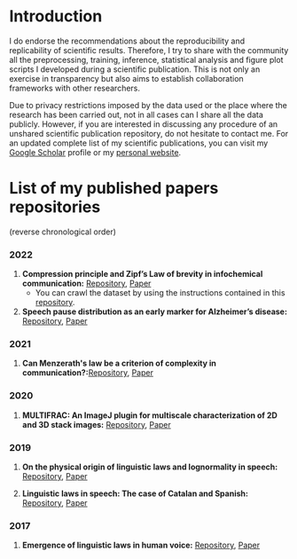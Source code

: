 # Introduction
I do endorse the recommendations about the reproducibility and replicability of scientific results. Therefore, I try to share with the community all the preprocessing, training, inference, statistical analysis and figure plot scripts I developed during a scientific publication. This is not only an exercise in transparency but also aims to establish collaboration frameworks with other researchers.

Due to privacy restrictions imposed by the data used or the place where the research has been carried out, not in all cases can I share all the data publicly. However, if you are interested in discussing any procedure of an unshared scientific publication repository, do not hesitate to contact me.
For an updated complete list of my scientific publications, you can visit my [Google Scholar](https://scholar.google.es/citations?user=DPBM9NMAAAAJ&hl) profile or my [personal website](https://www.ivangtorre.com).

# List of my published papers repositories
(reverse chronological order)
### 2022
1. **Compression principle and Zipf’s Law of brevity in infochemical communication:** [Repository](https://github.com/ivangtorre/compression-principle-and-Zipf-s-law-of-brevity-in-infochemical-communication), [Paper](https://royalsocietypublishing.org/doi/10.1098/rsbl.2022.0162)
   * You can crawl the dataset by using the instructions contained in this [repository](https://github.com/ivangtorre/pherobase-crawling).   
2. **Speech pause distribution as an early marker for Alzheimer’s disease:** [Repository](https://github.com/ivangtorre/Speech-pause-distribution-as-an-early-marker-for-Alzheimers-disease), [Paper](https://www.sciencedirect.com/science/article/pii/S0167639321001333)

### 2021
1. **Can Menzerath's law be a criterion of complexity in communication?:**[Repository](https://github.com/ivangtorre/Can-Menzerath-law-be-a-criterion-of-complexity-incommunication), [Paper](https://journals.plos.org/plosone/article?id=10.1371/journal.pone.0256133)

### 2020
1. **MULTIFRAC: An ImageJ plugin for multiscale characterization of 2D and 3D stack images:** [Repository](https://github.com/ivangtorre/multifrac), [Paper](https://www.sciencedirect.com/science/article/pii/S2352711020302879)

### 2019
1. **On the physical origin of linguistic laws and lognormality in speech:** [Repository](https://royalsocietypublishing.org/doi/10.1098/rsos.191023), [Paper](https://royalsocietypublishing.org/doi/10.1098/rsos.191023)

2. **Linguistic laws in speech: The case of Catalan and Spanish:** [Repository](https://github.com/ivangtorre/ling-law-speech-spanish-catalan), [Paper](https://www.mdpi.com/1099-4300/21/12/1153)

### 2017
1. **Emergence of linguistic laws in human voice:** [Repository](https://github.com/ivangtorre/pythreshold), [Paper](https://www.nature.com/articles/srep43862)